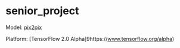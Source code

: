 # senior_project

Model: [pix2pix](https://www.tensorflow.org/alpha/tutorials/generative/pix2pix)

Platform: [TensorFlow 2.0 Alpha]9https://www.tensorflow.org/alpha)

